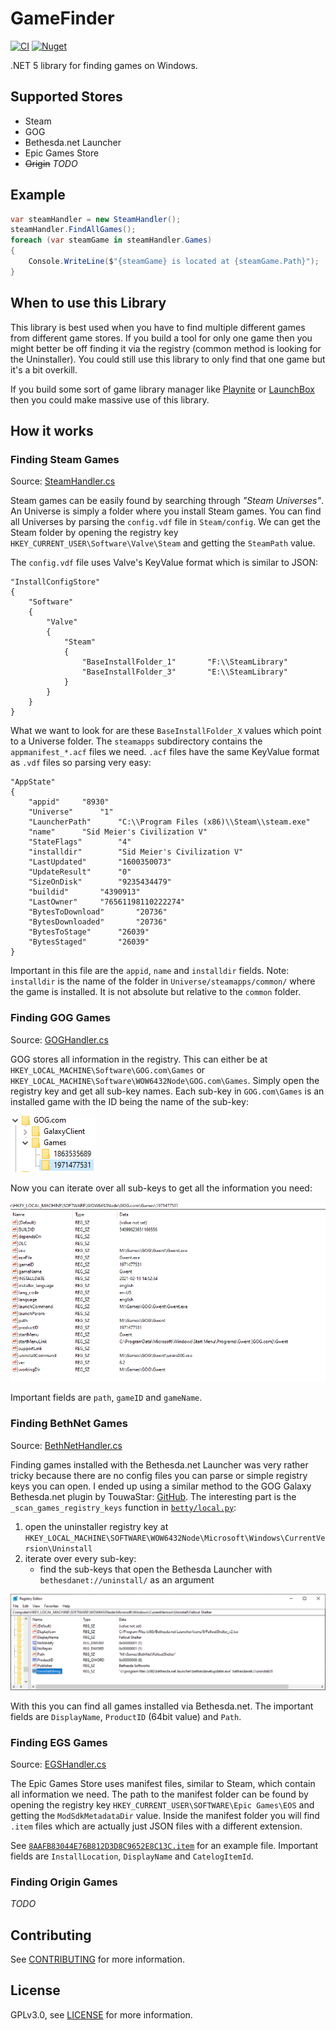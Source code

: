 # GameFinder

[![CI](https://github.com/erri120/GameFinder/actions/workflows/ci.yml/badge.svg)](https://github.com/erri120/GameFinder/actions/workflows/ci.yml) [![Nuget](https://img.shields.io/nuget/v/GameFinder)](https://www.nuget.org/packages/GameFinder/)

.NET 5 library for finding games on Windows.

## Supported Stores

- Steam
- GOG
- Bethesda.net Launcher
- Epic Games Store
- ~~Origin~~ _TODO_

## Example

```c#
var steamHandler = new SteamHandler();
steamHandler.FindAllGames();
foreach (var steamGame in steamHandler.Games)
{
    Console.WriteLine($"{steamGame} is located at {steamGame.Path}");
}
```

## When to use this Library

This library is best used when you have to find multiple different games from different game stores. If you build a tool for only one game then you might better be off finding it via the registry (common method is looking for the Uninstaller). You could still use this library to only find that one game but it's a bit overkill.

If you build some sort of game library manager like [Playnite](https://github.com/JosefNemec/Playnite/) or [LaunchBox](https://www.launchbox-app.com/) then you could make massive use of this library.

## How it works

### Finding Steam Games

Source: [SteamHandler.cs](GameFinder/StoreHandlers/Steam/SteamHandler.cs)

Steam games can be easily found by searching through _"Steam Universes"_. An Universe is simply a folder where you install Steam games. You can find all Universes by parsing the `config.vdf` file in `Steam/config`. We can get the Steam folder by opening the registry key `HKEY_CURRENT_USER\Software\Valve\Steam` and getting the `SteamPath` value.

The `config.vdf` file uses Valve's KeyValue format which is similar to JSON:

```text
"InstallConfigStore"
{
	"Software"
	{
		"Valve"
		{
			"Steam"
			{
				"BaseInstallFolder_1"		"F:\\SteamLibrary"
				"BaseInstallFolder_3"		"E:\\SteamLibrary"
			}
		}
	}
}
```

What we want to look for are these `BaseInstallFolder_X` values which point to a Universe folder. The `steamapps` subdirectory contains the `appmanifest_*.acf` files we need. `.acf` files have the same KeyValue format as `.vdf` files so parsing very easy:

```text
"AppState"
{
	"appid"		"8930"
	"Universe"		"1"
	"LauncherPath"		"C:\\Program Files (x86)\\Steam\\steam.exe"
	"name"		"Sid Meier's Civilization V"
	"StateFlags"		"4"
	"installdir"		"Sid Meier's Civilization V"
	"LastUpdated"		"1600350073"
	"UpdateResult"		"0"
	"SizeOnDisk"		"9235434479"
	"buildid"		"4390913"
	"LastOwner"		"76561198110222274"
	"BytesToDownload"		"20736"
	"BytesDownloaded"		"20736"
	"BytesToStage"		"26039"
	"BytesStaged"		"26039"
}
```

Important in this file are the `appid`, `name` and `installdir` fields. Note: `installdir` is the name of the folder in `Universe/steamapps/common/` where the game is installed. It is not absolute but relative to the `common` folder.

### Finding GOG Games

Source: [GOGHandler.cs](GameFinder/StoreHandlers/GOG/GOGHandler.cs)

GOG stores all information in the registry. This can either be at `HKEY_LOCAL_MACHINE\Software\GOG.com\Games` or `HKEY_LOCAL_MACHINE\Software\WOW6432Node\GOG.com\Games`. Simply open the registry key and get all sub-key names. Each sub-key in `GOG.com\Games` is an installed game with the ID being the name of the sub-key:

![GOG Games Tree in Registry](assets/docs/readme-gog-1.png)

Now you can iterate over all sub-keys to get all the information you need:

![GOG Game in Registry](assets/docs/readme-gog-2.png)

Important fields are `path`, `gameID` and `gameName`.

### Finding BethNet Games

Source: [BethNetHandler.cs](GameFinder/StoreHandlers/BethNet/BethNetHandler.cs)

Finding games installed with the Bethesda.net Launcher was very rather tricky because there are no config files you can parse or simple registry keys you can open. I ended up using a similar method to the GOG Galaxy Bethesda.net plugin by TouwaStar: [GitHub](https://github.com/TouwaStar/Galaxy_Plugin_Bethesda). The interesting part is the `_scan_games_registry_keys` function in [`betty/local.py`](https://github.com/TouwaStar/Galaxy_Plugin_Bethesda/blob/master/betty/local.py#L154):

1) open the uninstaller registry key at `HKEY_LOCAL_MACHINE\SOFTWARE\WOW6432Node\Microsoft\Windows\CurrentVersion\Uninstall`
2) iterate over every sub-key:
    - find the sub-keys that open the Bethesda Launcher with `bethesdanet://uninstall/` as an argument

![Bethesda.net Launcher Games Uninstaller in Registry](assets/docs/readme-bethnet-1.png)

With this you can find all games installed via Bethesda.net. The important fields are `DisplayName`, `ProductID` (64bit value) and `Path`.

### Finding EGS Games

Source: [EGSHandler.cs](GameFinder/StoreHandlers/EGS/EGSHandler.cs)

The Epic Games Store uses manifest files, similar to Steam, which contain all information we need. The path to the manifest folder can be found by opening the registry key `HKEY_CURRENT_USER\SOFTWARE\Epic Games\EOS` and getting the `ModSdkMetadataDir` value. Inside the manifest folder you will find `.item` files which are actually just JSON files with a different extension.

See [`8AAFB83044E76B812D3D8C9652E8C13C.item`](GameFinder.Tests/files/8AAFB83044E76B812D3D8C9652E8C13C.item) for an example file. Important fields are `InstallLocation`, `DisplayName` and `CatelogItemId`.

### Finding Origin Games

_TODO_

## Contributing

See [CONTRIBUTING](CONTRIBUTING.md) for more information.

## License

GPLv3.0, see [LICENSE](LICENSE) for more information.
